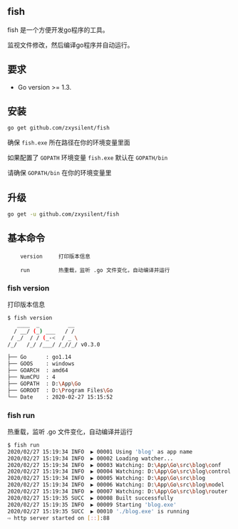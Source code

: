 
## fish
fish 是一个方便开发go程序的工具。

监视文件修改，然后编译go程序并自动运行。

## 要求

- Go version >= 1.3.

## 安装

```bash
go get github.com/zxysilent/fish
```

确保 `fish.exe` 所在路径在你的环境变量里面

如果配置了 `GOPATH` 环境变量 `fish.exe` 默认在 `GOPATH/bin`

请确保 `GOPATH/bin` 在你的环境变量里

## 升级

```bash
go get -u github.com/zxysilent/fish
```

## 基本命令

```
    version     打印版本信息

    run         热重载，监听 .go 文件变化，自动编译并运行

```

### fish version

打印版本信息

```bash
$ fish version
   ____  _         __
  / __/ (_) ___   / /
 / _/  / / (_-<  / _ \
/_/   /_/ /___/ /_//_/ v0.3.0

├── Go      : go1.14
├── GOOS    : windows
├── GOARCH  : amd64
├── NumCPU  : 4
├── GOPATH  : D:\App\Go
├── GOROOT  : D:\Program Files\Go
└── Date    : 2020-02-27 15:15:52
```


### fish run

热重载，监听 .go 文件变化，自动编译并运行

```bash
$ fish run
2020/02/27 15:19:34 INFO  ▶ 00001 Using 'blog' as app name
2020/02/27 15:19:34 INFO  ▶ 00002 Loading watcher...
2020/02/27 15:19:34 INFO  ▶ 00003 Watching: D:\App\Go\src\blog\conf
2020/02/27 15:19:34 INFO  ▶ 00004 Watching: D:\App\Go\src\blog\control
2020/02/27 15:19:34 INFO  ▶ 00005 Watching: D:\App\Go\src\blog
2020/02/27 15:19:34 INFO  ▶ 00006 Watching: D:\App\Go\src\blog\model
2020/02/27 15:19:34 INFO  ▶ 00007 Watching: D:\App\Go\src\blog\router
2020/02/27 15:19:35 SUCC  ▶ 00008 Built successfully
2020/02/27 15:19:35 INFO  ▶ 00009 Starting 'blog.exe'
2020/02/27 15:19:35 SUCC  ▶ 00010 './blog.exe' is running
⇨ http server started on [::]:88
```

